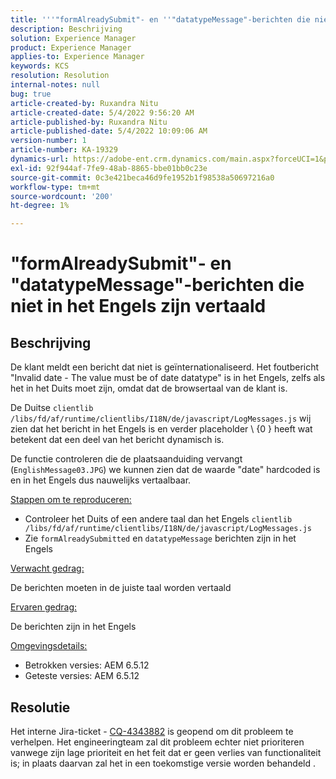```yaml
---
title: '''"formAlreadySubmit"- en ''"datatypeMessage"-berichten die niet in het Engels zijn vertaald"'
description: Beschrijving
solution: Experience Manager
product: Experience Manager
applies-to: Experience Manager
keywords: KCS
resolution: Resolution
internal-notes: null
bug: true
article-created-by: Ruxandra Nitu
article-created-date: 5/4/2022 9:56:20 AM
article-published-by: Ruxandra Nitu
article-published-date: 5/4/2022 10:09:06 AM
version-number: 1
article-number: KA-19329
dynamics-url: https://adobe-ent.crm.dynamics.com/main.aspx?forceUCI=1&pagetype=entityrecord&etn=knowledgearticle&id=e7458870-90cb-ec11-a7b5-6045bd00db25
exl-id: 92f944af-7fe9-48ab-8865-bbe01bb0c23e
source-git-commit: 0c3e421beca46d9fe1952b1f98538a50697216a0
workflow-type: tm+mt
source-wordcount: '200'
ht-degree: 1%

---
```


# &quot;formAlreadySubmit&quot;- en &quot;datatypeMessage&quot;-berichten die niet in het Engels zijn vertaald

## Beschrijving


De klant meldt een bericht dat niet is geïnternationaliseerd. Het foutbericht &quot;Invalid date - The value must be of date datatype&quot; is in het Engels, zelfs als het in het Duits moet zijn, omdat dat de browsertaal van de klant is.

De Duitse `clientlib /libs/fd/af/runtime/clientlibs/I18N/de/javascript/LogMessages.js` wij zien dat het bericht in het Engels is en verder placeholder \ {0 \} heeft wat betekent dat een deel van het bericht dynamisch is.

De functie controleren die de plaatsaanduiding vervangt (`EnglishMessage03.JPG`) we kunnen zien dat de waarde &quot;date&quot; hardcoded is en in het Engels dus nauwelijks vertaalbaar.

<u>Stappen om te reproduceren:</u>

- Controleer het Duits of een andere taal dan het Engels `clientlib /libs/fd/af/runtime/clientlibs/I18N/de/javascript/LogMessages.js`
- Zie `formAlreadySubmitted` en `datatypeMessage` berichten zijn in het Engels


<u>Verwacht gedrag:</u>

De berichten moeten in de juiste taal worden vertaald

<u>Ervaren gedrag:</u>

De berichten zijn in het Engels

<u>Omgevingsdetails:</u>

- Betrokken versies: AEM 6.5.12
- Geteste versies: AEM 6.5.12



## Resolutie


Het interne Jira-ticket - [CQ-4343882](https://jira.corp.adobe.com/browse/CQ-4343882) is geopend om dit probleem te verhelpen. Het engineeringteam zal dit probleem echter niet prioriteren vanwege zijn lage prioriteit en het feit dat er geen verlies van functionaliteit is; in plaats daarvan zal het in een toekomstige versie worden behandeld .
